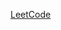 [LeetCode](https://leetcode.com/problems/count-and-say/description/?envType=daily-question&envId=2025-04-18)